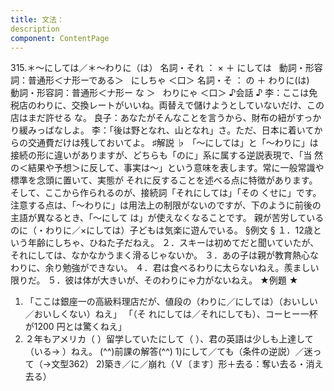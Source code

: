 ```yaml
---
title: 文法：
description
component: ContentPage
---
```



315.＊～にしては／＊～わりに（は）
名詞・それ ： × ＋ にしては  
動詞・形容詞：普通形＜ナ形ーである＞   にしちゃ ＜口＞
名詞・そ ： の ＋ わりに(は)  
動詞・形容詞：普通形＜ナ形ー な ＞   わりにゃ ＜口＞
♪会話 ♪
李：ここは免税店のわりに、交換レートがいいね。両替えで儲けようとしていないだけ、この店はまだ許せる
な。 良子：あなたがそんなことを言うから、財布の紐がすっかり緩みっばなしよ。
李：「後は野となれ、山となれ」さ。ただ、日本に着いてからの交通費だけは残しておいてよ。
♯解説 ♭
「～にしては」と「～わりに」は接続の形に違いがありますが、どちらも「のに」系に属する逆説表現で、「当 然の＜結果や予想＞に反して、事実は～」という意味を表します。常に一般常識や標準を念頭に置いて、実態が それに反することを述べる点に特徴があります。そして、ここから作られるのが、接続詞「それにしては」「その くせに」です。
注意する点は、「～わりに」は用法上の制限がないのですが、下のように前後の主語が異なるとき、「～にして は」が使えなくなることです。
親が苦労しているのに（・わりに／×にしては）子どもは気楽に遊んでいる。
§例文 §
１．12歳という年齢にしちゃ、ひねた子だねえ。
２．スキーは初めてだと聞いていたが、それにしては、なかなかうまく滑るじゃないか。
３．あの子は親が教育熱心なわりに、余り勉強ができない。
４．君は食べるわりに太らないねえ。羨ましい限りだ。
５．彼は体が大きいが、そのわりにゃ力がないねえ。
★例題 ★
1) 「ここは銀座一の高級料理店だが、値段の（わりに／にしては）（おいしい／おいしくない）ねえ」 「（そ
れにしては／それにしても）、コーヒー一杯が1200 円とは驚くねえ」    
2) ２年もアメリカ（ ）留学していたにして（ ）、君の英語は少しも上達して（いる→ ）ねえ。
(^^)前課の解答(^^)
1)にして／ても（条件の逆説）／迷って（→文型362）
2)築き／に／崩れ（Ｖ〔ます〕形＋去る：奪い去る・消え去る）
